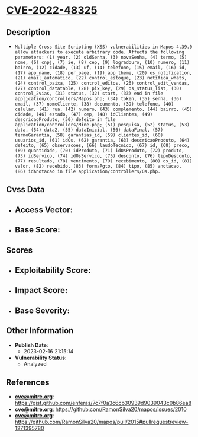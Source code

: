 
# [CVE-2022-48325](https://gist.github.com/enferas/7c7f0a3c6cb30939d9039043c0b86ea8)

## Description

- `Multiple Cross Site Scripting (XSS) vulnerabilities in Mapos 4.39.0 allow attackers to execute arbitrary code. Affects the following parameters: (1) year, (2) oldSenha, (3) novaSenha, (4) termo, (5) nome, (6) cnpj, (7) ie, (8) cep, (9) logradouro, (10) numero, (11) bairro, (12) cidade, (13) uf, (14) telefone, (15) email, (16) id, (17) app_name, (18) per_page, (19) app_theme, (20) os_notification, (21) email_automatico, (22) control_estoque, (23) notifica_whats, (24) control_baixa, (25) control_editos, (26) control_edit_vendas, (27) control_datatable, (28) pix_key, (29) os_status_list, (30) control_2vias, (31) status, (32) start, (33) end in file application/controllers/Mapos.php; (34) token, (35) senha, (36) email, (37) nomeCliente, (38) documento, (39) telefone, (40) celular, (41) rua, (42) numero, (43) complemento, (44) bairro, (45) cidade, (46) estado, (47) cep, (48) idClientes, (49) descricaoProduto, (50) defeito in file application/controllers/Mine.php; (51) pesquisa, (52) status, (53) data, (54) data2, (55) dataInicial, (56) dataFinal, (57) termoGarantia, (58) garantias_id, (59) clientes_id, (60) usuarios_id, (61) idOs, (62) garantia, (63) descricaoProduto, (64) defeito, (65) observacoes, (66) laudoTecnico, (67) id, (68) preco, (69) quantidade, (70) idProduto, (71) idOsProduto, (72) produto, (73) idServico, (74) idOsServico, (75) desconto, (76) tipoDesconto, (77) resultado, (78) vencimento, (79) recebimento, (80) os_id, (81) valor, (82) recebido, (83) formaPgto, (84) tipo, (85) anotacao, (86) idAnotacao in file application/controllers/Os.php.`

## Cvss Data

- **Access Vector**:
  - 
- **Base Score**:
  - 

## Scores

- **Exploitability Score**:
  - 
- **Impact Score**:
  - 
- **Base Severity**:
  - 

## Other Information

- **Publish Date**:
  - 2023-02-16 21:15:14
- **Vulnerability Status**:
  - Analyzed

## References

- **cve@mitre.org**: https://gist.github.com/enferas/7c7f0a3c6cb30939d9039043c0b86ea8
- **cve@mitre.org**: https://github.com/RamonSilva20/mapos/issues/2010
- **cve@mitre.org**: https://github.com/RamonSilva20/mapos/pull/2015#pullrequestreview-1271395780
